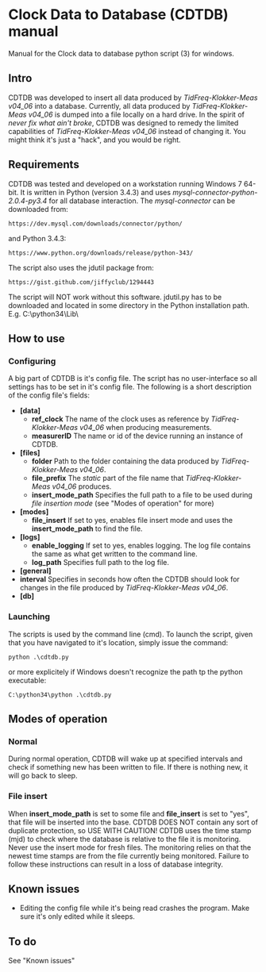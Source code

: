 # Clock Data to Database (CDTDB) manual
Manual for the Clock data to database python script (3) for windows.

## Intro
CDTDB was developed to insert all data produced by *TidFreq-Klokker-Meas v04_06* into a database. Currently, all data produced by *TidFreq-Klokker-Meas v04_06* is dumped into a file locally on a hard drive. In the spirit of *never fix what ain't broke*, CDTDB was designed to remedy the limited capabilities of *TidFreq-Klokker-Meas v04_06* instead of changing it. You might think it's just a "hack", and you would be right.

## Requirements
CDTDB was tested and developed on a workstation running Windows 7 64-bit. It is written in Python (version 3.4.3) and uses *mysql-connector-python-2.0.4-py3.4* for all database interaction. The *mysql-connector* can be downloaded from:

	https://dev.mysql.com/downloads/connector/python/

and Python 3.4.3:

	https://www.python.org/downloads/release/python-343/

The script also uses the jdutil package from:

	https://gist.github.com/jiffyclub/1294443

The script will NOT work without this software. jdutil.py has to be downloaded and located in some directory in the Python installation path. E.g. C:\python34\Lib\

## How to use

### Configuring
A big part of CDTDB is it's config file. The script has no user-interface so all settings has to be set in it's config file. The following is a short description of the config file's fields:

- **[data]**
  - **ref_clock** The name of the clock uses as reference by *TidFreq-Klokker-Meas v04_06* when producing measurements.
  - **measurerID** The name or id of the device running an instance of CDTDB. 
- **[files]**
  - **folder** Path to the folder containing the data produced by *TidFreq-Klokker-Meas v04_06*. 
  - **file_prefix** The *static* part of the file name that *TidFreq-Klokker-Meas v04_06* produces. 
  - **insert_mode_path** Specifies the full path to a file to be used during *file insertion mode* (see "Modes of operation" for more)
- **[modes]**
  - **file_insert** If set to yes, enables file insert mode and uses the **insert_mode_path** to find the file.
- **[logs]**
  - **enable_logging** If set to yes, enables logging. The log file contains the same as what get written to the command line.
  - **log_path** Specifies full path to the log file.
- **[general]**
 - **interval** Specifies in seconds how often the CDTDB should look for changes in the file produced by *TidFreq-Klokker-Meas v04_06*.
- **[db]**

### Launching
The scripts is used by the command line (cmd). To launch the script, given that you have navigated to it's location, simply issue the command:

	python .\cdtdb.py  	

or more explicitely if Windows doesn't recognize the path tp the python executable:

	C:\python34\python .\cdtdb.py
	

## Modes of operation
### Normal
During normal operation, CDTDB will wake up at specified intervals and check if something new has been written to file. If there is nothing new, it will go back to sleep.

### File insert
When **insert_mode_path** is set to some file and **file_insert** is set to "yes", that file will be inserted into the base. CDTDB DOES NOT contain any sort of duplicate protection, so USE WITH CAUTION!
CDTDB uses the time stamp (mjd) to check where the database is relative to the file it is monitoring. Never use the insert mode for fresh files. The monitoring relies on that the newest time stamps are from the file currently being monitored. Failure to follow these instructions can result in a loss of database integrity. 

## Known issues
- Editing the config file while it's being read crashes the program. Make sure it's only edited while it sleeps.

## To do
See "Known issues"
